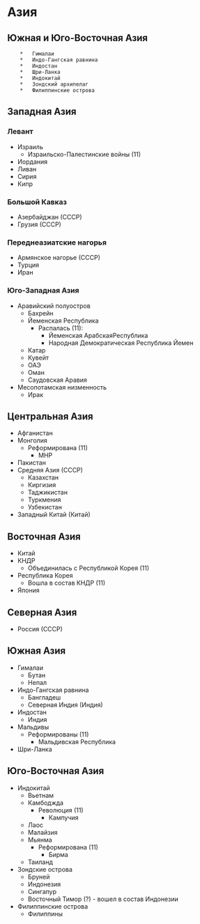 # Азия

## Южная и Юго-Восточная Азия
        *   Гималаи
        *   Индо-Гангская равнина
        *   Индостан
        *   Шри-Ланка
        *   Индокитай
        *   Зондский архипелаг
        *   Филиппинские острова

## Западная Азия

### Левант

*   Израиль
    *   Израильско-Палестинские войны (11)
*   Иордания
*   Ливан
*   Сирия
*   Кипр

### Большой Кавказ

*   Азербайджан (СССР)
*   Грузия (СССР)


### Переднеазиатские нагорья

*   Армянское нагорье (СССР)
*   Турция
*   Иран

### Юго-Западная Азия

*   Аравийский полуостров
    *   Бахрейн
    *   Йеменская Республика
        *   Распалась (11):
            *   Йеменская АрабскаяРеспублика
            *   Народная Демократическая Республика Йемен
    *   Катар
    *   Кувейт
    *   ОАЭ
    *   Оман
    *   Саудовская Аравия
*   Месопотамская низменность
    *   Ирак

## Центральная Азия

*   Афганистан
*   Монголия
    *   Реформирована (11)
        *   МНР
*   Пакистан
*   Средняя Азия (СССР)
    *   Казахстан
    *   Киргизия
    *   Таджикистан
    *   Туркмения
    *   Узбекистан
*   Западный Китай (Китай)

## Восточная Азия

*   Китай
*   КНДР
    *   Объединилась с Республикой Корея (11)
*   Республика Корея
    *   Вошла в состав КНДР (11)
*   Япония

## Северная Азия

*   Россия (СССР)

## Южная Азия

*   Гималаи
    *   Бутан
    *   Непал
*   Индо-Гангская равнина
    *   Бангладеш
    *   Северная Индия (Индия)
*   Индостан
    *   Индия
*   Мальдивы
    *   Реформированы (11)
        *   Мальдивская Республика
*   Шри-Ланка

## Юго-Восточная Азия

* Индокитай
    *   Вьетнам
    *   Камбоджда
        *   Революция (11)
            *   Кампучия
    *   Лаос
    *   Малайзия
    *   Мьянма
        *   Реформирована (11)
            *   Бирма
    *   Таиланд
*   Зондские острова
    *   Бруней
    *   Индонезия
    *   Сингапур
    *   Восточный Тимор (?) - вошел в состав Индонезии
*   Филиппинские острова
    *   Филиппины
